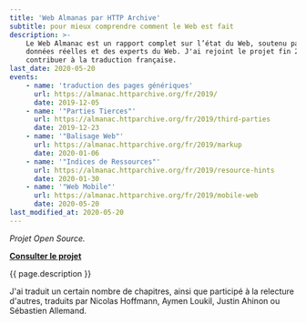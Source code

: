 ```yaml
---
title: 'Web Almanas par HTTP Archive'
subtitle: pour mieux comprendre comment le Web est fait
description: >-
    Le Web Almanac est un rapport complet sur l’état du Web, soutenu par des
    données réelles et des experts du Web. J'ai rejoint le projet fin 2019, pour
    contribuer à la traduction française.
last_date: 2020-05-20
events:
    - name: 'traduction des pages génériques'
      url: https://almanac.httparchive.org/fr/2019/
      date: 2019-12-05
    - name: '"Parties Tierces"'
      url: https://almanac.httparchive.org/fr/2019/third-parties
      date: 2019-12-23
    - name: '"Balisage Web"'
      url: https://almanac.httparchive.org/fr/2019/markup
      date: 2020-01-06
    - name: '"Indices de Ressources"'
      url: https://almanac.httparchive.org/fr/2019/resource-hints
      date: 2020-01-30
    - name: '"Web Mobile"'
      url: https://almanac.httparchive.org/fr/2019/mobile-web
      date: 2020-05-20
last_modified_at: 2020-05-20
---
```


_Projet Open Source._

**[Consulter le projet](https://almanac.httparchive.org/fr/2019/)**

{{ page.description }}

J'ai traduit un certain nombre de chapitres, ainsi que participé à la relecture
d'autres, traduits par Nicolas Hoffmann, Aymen Loukil, Justin Ahinon ou
Sébastien Allemand.
